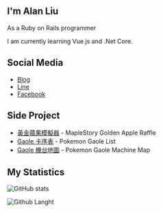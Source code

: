 <!--  github stats
  <img src="https://github-readme-stats.vercel.app/api?username=Hi-Alan-Liu&show_icons=true&hide_border=true&text_color=999999&bg_color=0,27282200,0000000F">

  [![Hi-Alan-Liu github stats](
  https://github-readme-stats.vercel.app/api?username=Hi-Alan-Liu&show_icons=true&hide_border=true&text_color=999999&bg_color=0,27282200,0000000F
  )](https://github.com/Hi-Alan-Liu/github-readme-stats)

  # 標題顏色
  &title_color=eb1f6a
  # 文字顏色
  &text_color=999999
  # 背景顏色
  &bg_color=0,27282200,0000000F
  # 顯示ICON
  &show_icons=true
  # ICON 顏色
  &icon_color=e28905
  # 圓形邊框
  &hide_border=true
-->

## I'm Alan Liu

As a Ruby on Rails programmer

I am currently learning Vue.js and .Net Core.

## Social Media

- [Blog](https://hi-alan-liu.github.io/blog/)
- [Line](https://line.me/ti/p/bUHH742a3s)
- [Facebook](https://www.facebook.com/profile.php?id=100000406351114)

## Side Project

- [黃金蘋果模擬器](https://hi-alan-liu.github.io/golden-apple/) - MapleStory Golden Apple Raffle
- [Gaole 卡序表](https://hi-alan-liu.github.io/pokemon-gaole/) - Pokemon Gaole List
- [Gaole 機台地圖](https://hi-alan-liu.github.io/pokemon-gaole-map/) - Pokemon Gaole Machine Map

## My Statistics

![GitHub stats](https://github-readme-stats.vercel.app/api?username=Hi-Alan-Liu&show_icons=true&hide_border=true&text_color=999999&bg_color=0,27282200,0000000F)

![Github Langht](http://github-profile-summary-cards.vercel.app/api/cards/repos-per-language?username=Hi-Alan-Liu&theme=transparent&exclude=CSS,JavaScript)
<!--
**pa013971/pa013971** is a ✨ _special_ ✨ repository because its `README.md` (this file) appears on your GitHub profile.

Here are some ideas to get you started:

- 🔭 I’m currently working on ...
- 🌱 I’m currently learning ...
- 👯 I’m looking to collaborate on ...
- 🤔 I’m looking for help with ...
- 💬 Ask me about ...
- 📫 How to reach me: ...
- 😄 Pronouns: ...
- ⚡ Fun fact: ...
-->
